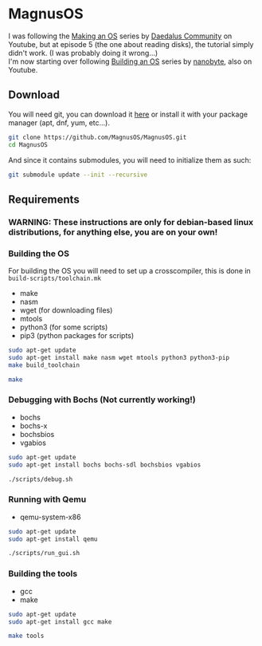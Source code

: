 # MagnusOS
I was following the [Making an OS](https://www.youtube.com/watch?v=MwPjvJ9ulSc&list=PLm3B56ql_akNcvH8vvJRYOc7TbYhRs19M) series by [Daedalus Community](https://www.youtube.com/@DaedalusCommunity) on Youtube, but at episode 5 (the one about reading disks), the tutorial simply didn't work. (I was probably doing it wrong...)<br>
I'm now starting over following [Building an OS](https://www.youtube.com/watch?v=9t-SPC7Tczc&list=PLFjM7v6KGMpiH2G-kT781ByCNC_0pKpPN) series by [nanobyte](https://www.youtube.com/@nanobyte-dev), also on Youtube.

## Download
You will need git, you can download it [here](https://git-scm.com/) or install it with your package manager (apt, dnf, yum, etc...).
```sh
git clone https://github.com/MagnusOS/MagnusOS.git
cd MagnusOS
```
And since it contains submodules, you will need to initialize them as such:
```sh
git submodule update --init --recursive
```

## Requirements
### WARNING: These instructions are only for debian-based linux distributions, for anything else, you are on your own!
### Building the OS
For building the OS you will need to set up a crosscompiler, this is done in `build-scripts/toolchain.mk`
  - make
  - nasm
  - wget (for downloading files)
  - mtools
  - python3 (for some scripts)
  - pip3 (python packages for scripts)
```sh
sudo apt-get update
sudo apt-get install make nasm wget mtools python3 python3-pip
make build_toolchain
```
```sh
make
```
### Debugging with Bochs (Not currently working!)
  - bochs
  - bochs-x
  - bochsbios
  - vgabios
```sh
sudo apt-get update
sudo apt-get install bochs bochs-sdl bochsbios vgabios
```
```sh
./scripts/debug.sh
```
### Running with Qemu
  - qemu-system-x86
```sh
sudo apt-get update
sudo apt-get install qemu
```
```sh
./scripts/run_gui.sh
```
### Building the tools
  - gcc
  - make
```sh
sudo apt-get update
sudo apt-get install gcc make
```
```sh
make tools
```
